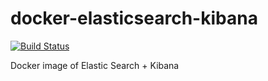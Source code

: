 # docker-elasticsearch-kibana
[![Build Status](https://travis-ci.org/samejack/point-core.svg?branch=master)](https://travis-ci.org/samejack/docker-elasticsearch-kibana)

Docker image of Elastic Search + Kibana
